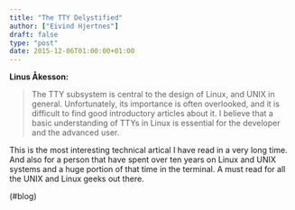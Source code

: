 ```yaml
---
title: "The TTY Delystified"
author: ["Eivind Hjertnes"]
draft: false
type: "post"
date: 2015-12-06T01:00:00+01:00
---
```


**Linus Åkesson:**

> The TTY subsystem is central to the design of Linux, and UNIX in
> general. Unfortunately, its importance is often overlooked, and it is
> difficult to find good introductory articles about it. I believe that
> a basic understanding of TTYs in Linux is essential for the developer
> and the advanced user.

This is the most interesting technical artical I have read in a very
long time. And also for a person that have spent over ten years on Linux
and UNIX systems and a huge portion of that time in the terminal. A must
read for all the UNIX and Linux geeks out there.

(#blog)
